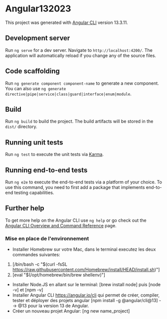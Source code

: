 # Angular132023

This project was generated with [Angular CLI](https://github.com/angular/angular-cli) version 13.3.11.

## Development server

Run `ng serve` for a dev server. Navigate to `http://localhost:4200/`. The application will automatically reload if you change any of the source files.

## Code scaffolding

Run `ng generate component component-name` to generate a new component. You can also use `ng generate directive|pipe|service|class|guard|interface|enum|module`.

## Build

Run `ng build` to build the project. The build artifacts will be stored in the `dist/` directory.

## Running unit tests

Run `ng test` to execute the unit tests via [Karma](https://karma-runner.github.io).

## Running end-to-end tests

Run `ng e2e` to execute the end-to-end tests via a platform of your choice. To use this command, you need to first add a package that implements end-to-end testing capabilities.

## Further help

To get more help on the Angular CLI use `ng help` or go check out the [Angular CLI Overview and Command Reference](https://angular.io/cli) page.

### Mise en place de l'environnement

* Installer Homebrew sur votre Mac, dans le terminal executez les deux commandes suivantes:
1) [/bin/bash -c "$(curl -fsSL https://raw.githubusercontent.com/Homebrew/install/HEAD/install.sh)"]
2) [eval "$(/opt/homebrew/bin/brew shellenv)"]
* Installer Node.JS en allant sur le terminal: [brew install node] puis [node -v] et [npm -v]
* Installer Angular CLI https://angular.io/cli qui permet de créer, compiler, tester et déployer des projets angular [npm install -g @angular/cli@13] --> @13 pour la version 13 de Angular.
* Créer un nouveau projet Angular: [ng new name_project]	 
